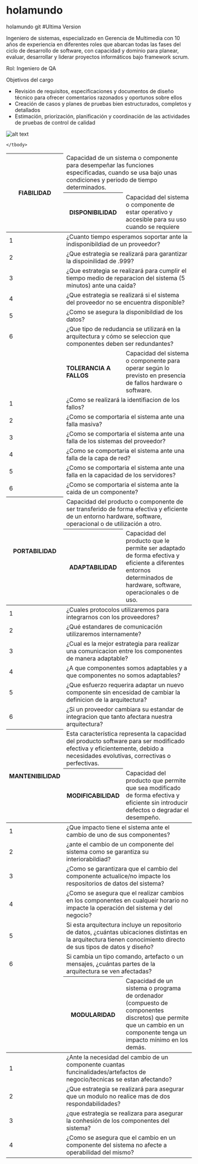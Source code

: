 # holamundo
holamundo git
#Ultima Version


Ingeniero de sistemas, especializado en Gerencia de Multimedia con 10 años de experiencia en diferentes roles que abarcan todas las fases del ciclo de desarrollo de software, con capacidad y dominio para planear, evaluar, desarrollar y liderar proyectos informáticos bajo framework scrum.

Rol: Ingeniero de QA

Objetivos del cargo


- Revisión de requisitos, especificaciones y documentos de diseño técnico para ofrecer comentarios razonados y oportunos sobre ellos
- Creación de casos y planes de pruebas bien estructurados, completos y detallados
- Estimación, priorización, planificación y coordinación de las actividades de pruebas de control de calidad



![alt text](https://github.com/germancubillos/holamundo/blob/master/Screenshot_4.jpg?raw=true)





<table>
    <thead>
        <tr>
           <th rowspan=2>FIABILIDAD</th>
            <td colspan=2 align="left">Capacidad de un sistema o componente para desempeñar  las funciones especificadas, cuando se usa bajo unas condiciones y periodo de tiempo determinados.</td>
        </tr>
          <tr>
            <th>DISPONIBILIDAD</th>
            <td align="left">Capacidad del sistema o componente de estar operativo y accesible para su uso cuando se requiere</td>
        </tr>
    </thead>
    <tbody>
        <tr>
            <td>1</td>
            <td colspan=2>¿Cuanto tiempo esperamos soportar ante la indisponibildiad de un proveedor?</td>
        </tr>
        <tr>
            <td>2</td>
            <td colspan=2>¿Que estrategia se realizará para garantizar la dispoinilidad de .999?</td>
        </tr>
        <tr>
            <td>3</td>
            <td colspan=2>¿Que estrategia se realizará para cumplir el tiempo medio de reparacion del sistema (5 minutos) ante una caida?</td>
        </tr>
        <tr>
            <td>4</td>
            <td colspan=2>¿Que estrategia se realizará si el sistema del proveedor no se encuentra disponible?</td>
        </tr>
		   <tr>
            <td>5</td>
            <td colspan=2>¿Como se asegura la disponibildiad de los datos?</td>
        </tr>
		   <tr>
            <td>6</td>
            <td colspan=2>¿Que tipo de redudancia se utilizará en la arquitectura y cómo se seleccion que componentes deben ser redundantes?</td>
        </tr>
		<tr>
            <td></td>
			<td><b>TOLERANCIA A FALLOS<b></td>
            <td>Capacidad del sistema o componente para operar según lo previsto en presencia de fallos hardware o software.</td>
        </tr>
		<tr>
            <td>1</td>
            <td colspan=2>¿Como se realizará la identifiacion de los fallos?</td>
        </tr>
        <tr>
            <td>2</td>
            <td colspan=2>¿Como se comportaria el sistema ante una falla masiva?</td>
        </tr>
        <tr>
            <td>3</td>
            <td colspan=2>¿Como se comportaria el sistema ante una falla de los sistemas del proveedor?</td>
        </tr>
        <tr>
            <td>4</td>
            <td colspan=2>¿Como se comportaria el sistema ante una falla de la capa de red?</td>
        </tr>
		   <tr>
            <td>5</td>
            <td colspan=2>¿Como se comportaria el sistema ante una falla en la capacidad de los servidores?</td>
        </tr>
		   <tr>
            <td>6</td>
            <td colspan=2>¿Como se comportaria el sistema ante la caida de un componente?</td>
        </tr>
        <tr>
           <th rowspan=2>PORTABILIDAD</th>
            <td colspan=2 align="left">Capacidad del producto o componente de ser transferido de forma efectiva y eficiente de un entorno hardware, software, operacional o de utilización a otro.</td>
        </tr>
          <tr>
            <th>ADAPTABILIDAD</th>
            <td align="left">Capacidad del producto que le permite ser adaptado de forma efectiva y eficiente a diferentes entornos determinados de hardware, software, operacionales o de uso.</td>
        </tr>
    </thead>
    <tbody>
        <tr>
            <td>1</td>
            <td colspan=2>¿Cuales protocolos utilizaremos para integrarnos con los proveedores?</td>
        </tr>
        <tr>
            <td>2</td>
            <td colspan=2>¿Qué estandares de comunicación utilizaremos internamente?</td>
        </tr>
        <tr>
            <td>3</td>
            <td colspan=2>¿Cual es la mejor estrategia para realizar una comunicacion entre los componentes de manera adaptable?</td>
        </tr>
        <tr>
            <td>4</td>
            <td colspan=2>¿A que componentes somos adaptables y a que componentes no somos adaptables?</td>
        </tr>
		   <tr>
            <td>5</td>
            <td colspan=2>¿Que esfuerzo requerira adaptar un nuevo componente sin encesidad de cambiar la definicion de la arquitectura?</td>
        </tr>
		   <tr>
            <td>6</td>
            <td colspan=2>¿Si un proveedor cambiara su estandar de integracion que tanto afectara nuestra arquitectura?</td>
        </tr>
	     <tr>
           <th rowspan=2>MANTENIBILIDAD</th>
            <td colspan=2 align="left">Esta característica representa la capacidad del producto software para ser modificado efectiva y eficientemente, debido a necesidades evolutivas, correctivas o perfectivas.</td>
        </tr>
          <tr>
            <th>MODIFICABILIDAD</th>
            <td align="left">Capacidad del producto que permite que sea modificado de forma efectiva y eficiente sin introducir defectos o degradar el desempeño.</td>
        </tr>
    </thead>
    <tbody>
        <tr>
            <td>1</td>
            <td colspan=2>¿Que impacto tiene el sistema ante el cambio de uno de sus componentes?</td>
        </tr>
        <tr>
            <td>2</td>
            <td colspan=2>¿ante el cambio de un componente del sistema como se garantiza su interiorabildiad?</td>
        </tr>
        <tr>
            <td>3</td>
            <td colspan=2>¿Como se garantizara que el cambio del componente actualice/no impacte los respositorios de datos del sistema?</td>
        </tr>
        <tr>
            <td>4</td>
            <td colspan=2>¿Como se asegura que el realizar cambios en los componentes en cualqueir horario no impacte la operación del sistema y del negocio?</td>
        </tr>
		   <tr>
            <td>5</td>
            <td colspan=2>Si esta arquitectura incluye un repositorio de datos, ¿cuántas ubicaciones distintas en la arquitectura tienen conocimiento directo de sus tipos de datos y diseño?</td>
        </tr>
		   <tr>
            <td>6</td>
            <td colspan=2>Si cambia un tipo comando, artefacto o un mensajes, ¿cuántas partes de la arquitectura se ven afectadas?</td>
        </tr>
		<tr>
			<td></td>
            <th>MODULARIDAD</th>
            <td align="left">Capacidad de un sistema o programa de ordenador (compuesto de componentes discretos) que permite que un cambio en un componente tenga un impacto mínimo en los demás.</td>
        </tr>
    </thead>
    <tbody>
        <tr>
            <td>1</td>
            <td colspan=2>¿Ante la necesidad del cambio de un componente cuantas funcinalidades/artefactos de negocio/tecnicas se estan afectando?</td>
        </tr>
        <tr>
            <td>2</td>
            <td colspan=2>¿Que estrategia se realizará para asegurar que un modulo no realice mas de dos respondabilidades?</td>
        </tr>
        <tr>
            <td>3</td>
            <td colspan=2>¿que estrategia se realizara para asegurar la conhesión de los componentes del sistema?</td>
        </tr>
        <tr>
            <td>4</td>
            <td colspan=2>¿Como se asegura que el cambio en un componente del sistema no afecte a operabilidad del mismo?</td>
        </tr>
		 
    </tbody>
</table>











